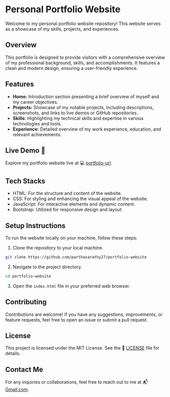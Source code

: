 # Personal Portfolio Website

Welcome to my personal portfolio website repository! This website serves as a showcase of my skills, projects, and experiences.

## Overview

This portfolio is designed to provide visitors with a comprehensive overview of my professional background, skills, and accomplishments. It features a clean and modern design, ensuring a user-friendly experience.

## Features

- **Home:** Introduction section presenting a brief overview of myself and my career objectives.
- **Projects:** Showcase of my notable projects, including descriptions, screenshots, and links to live demos or GitHub repositories.
- **Skills:** Highlighting my technical skills and expertise in various technologies and tools.
- **Experience:** Detailed overview of my work experience, education, and relevant achievements.

## Live Demo 🔴

Explore my portfolio website live at 💻 [portfolio-url](https://parthasarathy27.github.io/portfolio-website/).

## Tech Stacks

- HTML: For the structure and content of the website.
- CSS: For styling and enhancing the visual appeal of the website.
- JavaScript: For interactive elements and dynamic content.
- Bootstrap: Utilized for responsive design and layout.

## Setup Instructions

To run the website locally on your machine, follow these steps:

1. Clone the repository to your local machine.

```bash
git clone https://github.com/parthasarathy27/portfolio-website
```

2. Navigate to the project directory.

```bash
cd portfolio-website 
```

3. Open the `index.html` file in your preferred web browser.

## Contributing

Contributions are welcome! If you have any suggestions, improvements, or feature requests, feel free to open an issue or submit a pull request.

## License

This project is licensed under the MIT License. See the 🧾 [LICENSE](LICENSE) file for details.

## Contact Me

For any inquiries or collaborations, feel free to reach out to me at 📬 [Gmail.com](mailto:parthasarathyg2002@gmail.com).
